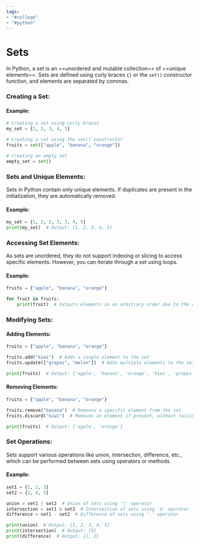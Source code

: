 ```yaml
---
tags:
- "#college"
- "#python"
---
```

# Sets

In Python, a set is an ==unordered and mutable collection== of ==unique elements==. Sets are defined using curly braces `{}` or the `set()` constructor function, and elements are separated by commas.

### Creating a Set:

#### Example:
```python
# Creating a set using curly braces
my_set = {1, 2, 3, 4, 5}

# Creating a set using the set() constructor
fruits = set(["apple", "banana", "orange"])

# Creating an empty set
empty_set = set()
```

### Sets and Unique Elements:

Sets in Python contain only unique elements. If duplicates are present in the initialization, they are automatically removed.

#### Example:
```python
my_set = {1, 2, 2, 3, 3, 4, 5}
print(my_set)  # Output: {1, 2, 3, 4, 5}
```

### Accessing Set Elements:

As sets are unordered, they do not support indexing or slicing to access specific elements. However, you can iterate through a set using loops.

#### Example:
```python
fruits = {"apple", "banana", "orange"}

for fruit in fruits:
    print(fruit)  # Outputs elements in an arbitrary order due to the unordered nature
```

### Modifying Sets:

#### Adding Elements:
```python
fruits = {"apple", "banana", "orange"}

fruits.add("kiwi")  # Adds a single element to the set
fruits.update(["grapes", "melon"])  # Adds multiple elements to the set

print(fruits)  # Output: {'apple', 'banana', 'orange', 'kiwi', 'grapes', 'melon'}
```

#### Removing Elements:
```python
fruits = {"apple", "banana", "orange"}

fruits.remove("banana")  # Removes a specific element from the set
fruits.discard("kiwi")  # Removes an element if present, without raising an error

print(fruits)  # Output: {'apple', 'orange'}
```

### Set Operations:

Sets support various operations like union, intersection, difference, etc., which can be performed between sets using operators or methods.

#### Example:
```python
set1 = {1, 2, 3}
set2 = {3, 4, 5}

union = set1 | set2  # Union of sets using '|' operator
intersection = set1 & set2  # Intersection of sets using '&' operator
difference = set1 - set2  # Difference of sets using '-' operator

print(union)  # Output: {1, 2, 3, 4, 5}
print(intersection)  # Output: {3}
print(difference)  # Output: {1, 2}
```